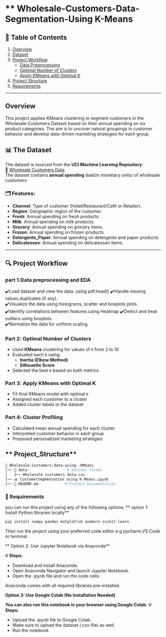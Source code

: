 # ** Wholesale-Customers-Data-Segmentation-Using K-Means 

## **📑 Table of Contents**  
1. [Overview](Overview)  
2. [Dataset](#The_Dataset)  
3. [Project Workflow](#Project_Workflow)  
   - [Data Preprocessing](#part_1_Data_preprocessing_and_EDA)  
   - [Optimal Number of Clusters](#Part_2_Optimal_Number_of_Clusters)
   - [Apply KMeans with Optimal K ](#Part_3_Apply_KMeans_with_Optimal_K)
4. [Project Structure](#Project_Structure)  
5. [Requirements](#Requirements)  


---
## Overview
This project applies KMeans clustering to segment customers in the Wholesale Customers Dataset based on their annual spending on six product categories. The aim is to uncover natural groupings in customer behavior and develop data-driven marketing strategies for each group.

## **📊 The Dataset**  
The dataset is sourced from the **UCI Machine Learning Repository**:  
🔗 [Wholesale Customers Data](https://archive.ics.uci.edu/dataset/292/wholesale+customers)  
The dataset contains **annual spending** daat(in monetary units) of wholesale customers

### **🗂️ Features:**  
- **Channel**: Type of customer (Hotel/Restaurant/Café or Retailer).  
- **Region**: Geographic region of the customer.  
- **Fresh**: Annual spending on fresh products.  
- **Milk**: Annual spending on milk products.  
- **Grocery**: Annual spending on grocery items.  
- **Frozen**: Annual spending on frozen products.  
- **Detergents_Paper**: Annual spending on detergents and paper products.  
- **Delicatessen**: Annual spending on delicatessen items.  

---
## 🔍 Project Workflow
### **part 1.Data preprocessing and EDA**
✔️Load dataset and view the data. using pdf.head()
✔️Handle missing values,duplicates (if any).  
✔️Visualize the data using histograms, scatter and boxplots plots.  
✔️Identify correlations between features using Heatmap
✔️Detect and treat outliers using boxplots.  
✔️Normalize the data for uniform scaling. 

### Part 2: Optimal Number of Clusters
- Used **KMeans** clustering for values of `K` from 2 to 10
- Evaluated each `K` using:
  - **Inertia (Elbow Method)**
  - **Silhouette Score**
- Selected the best `K` based on both metrics

### Part 3: Apply KMeans with Optimal K
- Fit final KMeans model with optimal `K`
- Assigned each customer to a cluster
- Added cluster labels to the dataset

### Part 4: Cluster Profiling
- Calculated mean annual spending for each cluster
- Interpreted customer behavior in each group
- Proposed personalized marketing strategies


## ** Project_Structure**  
```bash
📁 Wholesale-Customers-data-using--KMeans
│── 📁 data                  # Dataset folder  
│   ├── Wholesale customers data.csv   
│── 📊 CustomerSegmentation using K-Means.ipynb   
│── 📄 README.md            # Project Documentation                    
```


### **🔹 Requirements**  
you can run this project using any of the following options:
** option 1: Install Python libraries locally**
```bash
pip install numpy pandas matplotlib seaborn scikit-learn
```

Then run the project using your preferred code editor e.g pycharm,VS Code or terminal 

** Option 2: Use Jupyter Notebook via Anaconda**

**💡 Steps:**
- Download and install Anaconda.
- Open Anaconda Navigator and launch Jupyter Notebook.
- Open the .ipynb file and run the code cells.

Anaconda comes with all required libraries pre-installed.

**Option 3: Use Google Colab (No Installation Needed)**

**You can also run this notebook in your browser using Google Colab.**
**💡 Steps:**
- Upload the .ipynb file to Google Colab.
- Make sure to upload the dataset (.csv file) as well.
- Run the notebook

